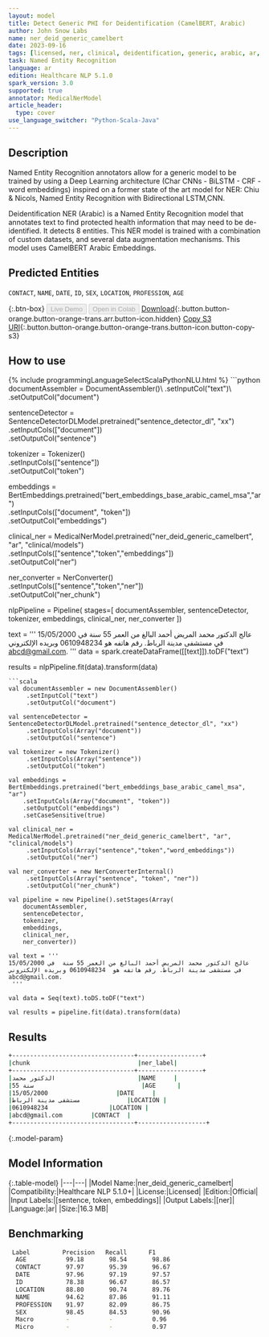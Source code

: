 ```yaml
---
layout: model
title: Detect Generic PHI for Deidentification (CamelBERT, Arabic)
author: John Snow Labs
name: ner_deid_generic_camelbert
date: 2023-09-16
tags: [licensed, ner, clinical, deidentification, generic, arabic, ar, camelbert, bert]
task: Named Entity Recognition
language: ar
edition: Healthcare NLP 5.1.0
spark_version: 3.0
supported: true
annotator: MedicalNerModel
article_header:
  type: cover
use_language_switcher: "Python-Scala-Java"
---
```


## Description

Named Entity Recognition annotators allow for a generic model to be trained by using a Deep Learning architecture (Char CNNs - BiLSTM - CRF - word embeddings) inspired on a former state of the art model for NER: Chiu & Nicols, Named Entity Recognition with Bidirectional LSTM,CNN.

Deidentification NER (Arabic) is a Named Entity Recognition model that annotates text to find protected health information that may need to be de-identified. It detects 8 entities. This NER model is trained with a combination of custom datasets, and several data augmentation mechanisms. This model uses CamelBERT Arabic Embeddings.

## Predicted Entities

`CONTACT`, `NAME`, `DATE`, `ID`, `SEX`, `LOCATION`, `PROFESSION`, `AGE`

{:.btn-box}
<button class="button button-orange" disabled>Live Demo</button>
<button class="button button-orange" disabled>Open in Colab</button>
[Download](https://s3.amazonaws.com/auxdata.johnsnowlabs.com/clinical/models/ner_deid_generic_camelbert_ar_5.1.0_3.0_1694879591458.zip){:.button.button-orange.button-orange-trans.arr.button-icon.hidden}
[Copy S3 URI](s3://auxdata.johnsnowlabs.com/clinical/models/ner_deid_generic_camelbert_ar_5.1.0_3.0_1694879591458.zip){:.button.button-orange.button-orange-trans.button-icon.button-copy-s3}

## How to use



<div class="tabs-box" markdown="1">
{% include programmingLanguageSelectScalaPythonNLU.html %}
```python
documentAssembler = DocumentAssembler()\
    .setInputCol("text")\
    .setOutputCol("document")

sentenceDetector = SentenceDetectorDLModel.pretrained("sentence_detector_dl", "xx")\
    .setInputCols(["document"])\
    .setOutputCol("sentence")

tokenizer = Tokenizer()\
    .setInputCols(["sentence"])\
    .setOutputCol("token")

embeddings = BertEmbeddings.pretrained("bert_embeddings_base_arabic_camel_msa","ar") \
    .setInputCols(["document", "token"]) \
    .setOutputCol("embeddings")

clinical_ner = MedicalNerModel.pretrained("ner_deid_generic_camelbert", "ar", "clinical/models")\
    .setInputCols(["sentence","token","embeddings"])\
    .setOutputCol("ner")

ner_converter = NerConverter()\
    .setInputCols(["sentence","token","ner"])\
    .setOutputCol("ner_chunk")

nlpPipeline = Pipeline(
    stages=[
        documentAssembler,
        sentenceDetector,
        tokenizer,
        embeddings,
        clinical_ner,
        ner_converter
    ])

text = '''
عالج الدكتور محمد المريض أحمد البالغ من العمر 55 سنة  في 15/05/2000  في مستشفى مدينة الرباط. رقم هاتفه هو  0610948234 وبريده الإلكتروني
abcd@gmail.com.
 '''
data = spark.createDataFrame([[text]]).toDF("text")

results = nlpPipeline.fit(data).transform(data)
```
```scala
val documentAssembler = new DocumentAssembler()
     .setInputCol("text")
     .setOutputCol("document")

val sentenceDetector = SentenceDetectorDLModel.pretrained("sentence_detector_dl", "xx")
     .setInputCols(Array("document"))
     .setOutputCol("sentence")

val tokenizer = new Tokenizer()
     .setInputCols(Array("sentence"))
     .setOutputCol("token")

val embeddings = BertEmbeddings.pretrained("bert_embeddings_base_arabic_camel_msa", "ar")
    .setInputCols(Array("document", "token"))
    .setOutputCol("embeddings")
    .setCaseSensitive(true) 

val clinical_ner = MedicalNerModel.pretrained("ner_deid_generic_camelbert", "ar", "clinical/models")
     .setInputCols(Array("sentence","token","word_embeddings"))
     .setOutputCol("ner")

val ner_converter = new NerConverterInternal()
     .setInputCols(Array("sentence", "token", "ner"))
     .setOutputCol("ner_chunk")

val pipeline = new Pipeline().setStages(Array(
    documentAssembler, 
    sentenceDetector, 
    tokenizer, 
    embeddings, 
    clinical_ner, 
    ner_converter))

val text = '''
عالج الدكتور محمد المريض أحمد البالغ من العمر 55 سنة  في 15/05/2000  في مستشفى مدينة الرباط. رقم هاتفه هو  0610948234 وبريده الإلكتروني
abcd@gmail.com.
 '''

val data = Seq(text).toDS.toDF("text")

val results = pipeline.fit(data).transform(data)
```
</div>

## Results

```bash
+----------------------------------+------------------+
|chunk                              |ner_label|
+----------------------------------+------------------+
|الدكتور محمد                       |NAME     |
|55 سنة                              |AGE      |
|15/05/2000                   |DATE     |
|مستشفى مدينة الرباط             |LOCATION |
|0610948234                 |LOCATION |
|abcd@gmail.com        |CONTACT  |
+----------------------------------+-------------------+
```

{:.model-param}
## Model Information

{:.table-model}
|---|---|
|Model Name:|ner_deid_generic_camelbert|
|Compatibility:|Healthcare NLP 5.1.0+|
|License:|Licensed|
|Edition:|Official|
|Input Labels:|[sentence, token, embeddings]|
|Output Labels:|[ner]|
|Language:|ar|
|Size:|16.3 MB|

## Benchmarking

```bash
 Label         Precision   Recall      F1
  AGE           99.18       98.54       98.86
  CONTACT       97.97       95.39       96.67
  DATE          97.96       97.19       97.57
  ID            78.38       96.67       86.57
  LOCATION      88.80       90.74       89.76
  NAME          94.62       87.86       91.11
  PROFESSION    91.97       82.09       86.75
  SEX           98.45       84.53       90.96
  Macro         -           -           0.96
  Micro         -           -           0.97
```